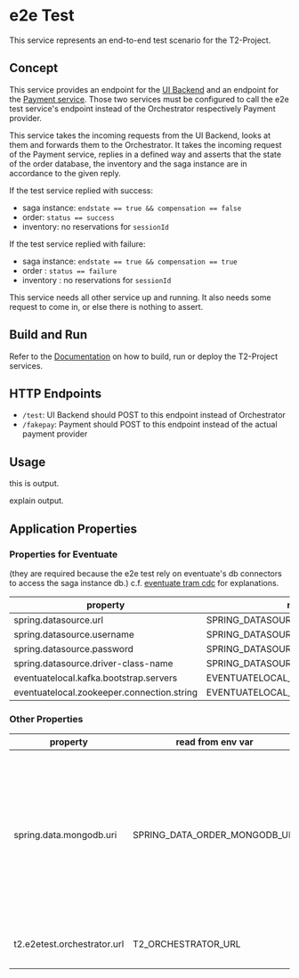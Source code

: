 # e2e Test

This service represents an end-to-end test scenario for the T2-Project.

## Concept

This service provides an endpoint for the [UI Backend](https://github.com/t2-project/uibackend) and an endpoint for the [Payment service](https://github.com/t2-project/payment).
Those two services must be configured to call the e2e test service's endpoint instead of the Orchestrator respectively Payment provider.

This service takes the incoming requests from the UI Backend, looks at them and forwards them to the Orchestrator.
It takes the incoming request of the Payment service, replies in a defined way and asserts that the state of the order database, the inventory and the saga instance are in accordance to the given reply.

If the test service replied with success:
* saga instance: `endstate == true && compensation == false`
* order: `status == success`
* inventory: no reservations for `sessionId`

If the test service replied with failure:
* saga instance: `endstate == true && compensation == true`
* order : `status == failure`
* inventory : no reservations for `sessionId`

This service needs all other service up and running.
It also needs some request to come in, or else there is nothing to assert.

## Build and Run

Refer to the [Documentation](https://t2-documentation.readthedocs.io/en/latest/microservices/deploy.html) on how to build, run or deploy the T2-Project services.

## HTTP Endpoints

* `/test`: UI Backend should POST to this endpoint instead of Orchestrator
* `/fakepay`: Payment should POST to this endpoint instead of the actual payment provider

## Usage

this is output.

explain output.

## Application Properties

### Properties for Eventuate

(they are required because the e2e test rely on eventuate's db connectors to access the saga instance db.)
c.f. [eventuate tram cdc](https://eventuate.io/docs/manual/eventuate-tram/latest/getting-started-eventuate-tram.html) for explanations.

| property | read from env var |
| -------- | ----------------- |
| spring.datasource.url | SPRING_DATASOURCE_URL |
| spring.datasource.username | SPRING_DATASOURCE_USERNAME |
| spring.datasource.password | SPRING_DATASOURCE_PASSWORD |
| spring.datasource.driver-class-name | SPRING_DATASOURCE_DRIVER_CLASS_NAME |
| eventuatelocal.kafka.bootstrap.servers | EVENTUATELOCAL_KAFKA_BOOTSTRAP_SERVERS |
| eventuatelocal.zookeeper.connection.string | EVENTUATELOCAL_ZOOKEEPER_CONNECTION_STRING |

### Other Properties

| property | read from env var | description |
| -------- | ----------------- | ----------- |
| spring.data.mongodb.uri | SPRING_DATA_ORDER_MONGODB_URI | url to mongodb of the order service. e2e test is only able to connect to _one_ mongo db (because it relies on spring's [MongoRepository interface](https://docs.spring.io/spring-data/mongodb/docs/current/api/org/springframework/data/mongodb/repository/MongoRepository.html) and i can't make them talk to different dbs.) _(hint: it's the entire url, not only the host)_ |
| t2.e2etest.orchestrator.url | T2_ORCHESTRATOR_URL | orchestrator endpoint to forward saga requests to. |

